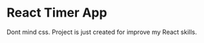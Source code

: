 # React Timer App

Dont mind css. Project is just created for improve my <bold>React</bold> skills.
